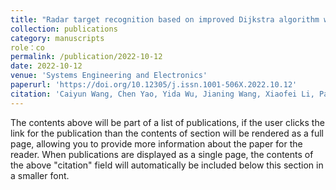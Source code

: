 ```yaml
---
title: "Radar target recognition based on improved Dijkstra algorithm with time-frequency domain filtering"
collection: publications
category: manuscripts
role：co
permalink: /publication/2022-10-12
date: 2022-10-12
venue: 'Systems Engineering and Electronics'
paperurl: 'https://doi.org/10.12305/j.issn.1001-506X.2022.10.12'
citation: 'Caiyun Wang, Chen Yao, Yida Wu, Jianing Wang, Xiaofei Li, Panpan Huang. (2022). &quot;Radar target recognition based on improved Dijkstra algorithm with time-frequency domain filtering.&quot; <i>Systems Engineering and Electronics</i>. 44(10): 3090-3095.'
---
```


The contents above will be part of a list of publications, if the user clicks the link for the publication than the contents of section will be rendered as a full page, allowing you to provide more information about the paper for the reader. When publications are displayed as a single page, the contents of the above "citation" field will automatically be included below this section in a smaller font.
